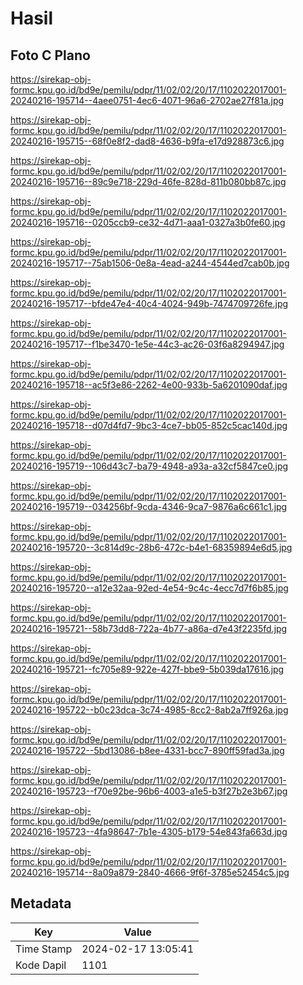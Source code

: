 # Hasil

## Foto C Plano

https://sirekap-obj-formc.kpu.go.id/bd9e/pemilu/pdpr/11/02/02/20/17/1102022017001-20240216-195714--4aee0751-4ec6-4071-96a6-2702ae27f81a.jpg

https://sirekap-obj-formc.kpu.go.id/bd9e/pemilu/pdpr/11/02/02/20/17/1102022017001-20240216-195715--68f0e8f2-dad8-4636-b9fa-e17d928873c6.jpg

https://sirekap-obj-formc.kpu.go.id/bd9e/pemilu/pdpr/11/02/02/20/17/1102022017001-20240216-195716--89c9e718-229d-46fe-828d-811b080bb87c.jpg

https://sirekap-obj-formc.kpu.go.id/bd9e/pemilu/pdpr/11/02/02/20/17/1102022017001-20240216-195716--0205ccb9-ce32-4d71-aaa1-0327a3b0fe60.jpg

https://sirekap-obj-formc.kpu.go.id/bd9e/pemilu/pdpr/11/02/02/20/17/1102022017001-20240216-195717--75ab1506-0e8a-4ead-a244-4544ed7cab0b.jpg

https://sirekap-obj-formc.kpu.go.id/bd9e/pemilu/pdpr/11/02/02/20/17/1102022017001-20240216-195717--bfde47e4-40c4-4024-949b-7474709726fe.jpg

https://sirekap-obj-formc.kpu.go.id/bd9e/pemilu/pdpr/11/02/02/20/17/1102022017001-20240216-195717--f1be3470-1e5e-44c3-ac26-03f6a8294947.jpg

https://sirekap-obj-formc.kpu.go.id/bd9e/pemilu/pdpr/11/02/02/20/17/1102022017001-20240216-195718--ac5f3e86-2262-4e00-933b-5a6201090daf.jpg

https://sirekap-obj-formc.kpu.go.id/bd9e/pemilu/pdpr/11/02/02/20/17/1102022017001-20240216-195718--d07d4fd7-9bc3-4ce7-bb05-852c5cac140d.jpg

https://sirekap-obj-formc.kpu.go.id/bd9e/pemilu/pdpr/11/02/02/20/17/1102022017001-20240216-195719--106d43c7-ba79-4948-a93a-a32cf5847ce0.jpg

https://sirekap-obj-formc.kpu.go.id/bd9e/pemilu/pdpr/11/02/02/20/17/1102022017001-20240216-195719--034256bf-9cda-4346-9ca7-9876a6c661c1.jpg

https://sirekap-obj-formc.kpu.go.id/bd9e/pemilu/pdpr/11/02/02/20/17/1102022017001-20240216-195720--3c814d9c-28b6-472c-b4e1-68359894e6d5.jpg

https://sirekap-obj-formc.kpu.go.id/bd9e/pemilu/pdpr/11/02/02/20/17/1102022017001-20240216-195720--a12e32aa-92ed-4e54-9c4c-4ecc7d7f6b85.jpg

https://sirekap-obj-formc.kpu.go.id/bd9e/pemilu/pdpr/11/02/02/20/17/1102022017001-20240216-195721--58b73dd8-722a-4b77-a86a-d7e43f2235fd.jpg

https://sirekap-obj-formc.kpu.go.id/bd9e/pemilu/pdpr/11/02/02/20/17/1102022017001-20240216-195721--fc705e89-922e-427f-bbe9-5b039da17616.jpg

https://sirekap-obj-formc.kpu.go.id/bd9e/pemilu/pdpr/11/02/02/20/17/1102022017001-20240216-195722--b0c23dca-3c74-4985-8cc2-8ab2a7ff926a.jpg

https://sirekap-obj-formc.kpu.go.id/bd9e/pemilu/pdpr/11/02/02/20/17/1102022017001-20240216-195722--5bd13086-b8ee-4331-bcc7-890ff59fad3a.jpg

https://sirekap-obj-formc.kpu.go.id/bd9e/pemilu/pdpr/11/02/02/20/17/1102022017001-20240216-195723--f70e92be-96b6-4003-a1e5-b3f27b2e3b67.jpg

https://sirekap-obj-formc.kpu.go.id/bd9e/pemilu/pdpr/11/02/02/20/17/1102022017001-20240216-195723--4fa98647-7b1e-4305-b179-54e843fa663d.jpg

https://sirekap-obj-formc.kpu.go.id/bd9e/pemilu/pdpr/11/02/02/20/17/1102022017001-20240216-195714--8a09a879-2840-4666-9f6f-3785e52454c5.jpg


## Metadata

| Key        | Value               |
| ---------- | ------------------- |
| Time Stamp | 2024-02-17 13:05:41 |
| Kode Dapil | 1101                |



